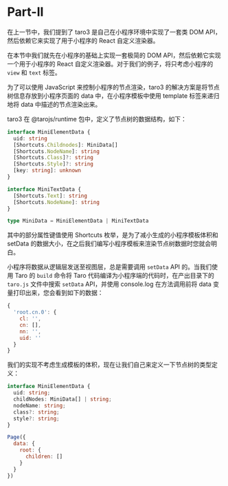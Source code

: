 # Part-II

在上一节中，我们提到了 taro3 是自己在小程序环境中实现了一套类 DOM API，然后依赖它来实现了用于小程序的 React 自定义渲染器。

在本节中我们就先在小程序的基础上实现一套极简的 DOM API，然后依赖它实现一个用于小程序的 React 自定义渲染器。对于我们的例子，将只考虑小程序的 `view` 和 `text` 标签。

为了可以使用 JavaScript 来控制小程序的节点渲染，taro3 的解决方案是将节点树信息存放到小程序页面的 data 中，在小程序模板中使用 template 标签来递归地将 data 中描述的节点渲染出来。

taro3 在 @tarojs/runtime 包中，定义了节点树的数据结构，如下：

```typescript
interface MiniElementData {
  uid: string
  [Shortcuts.Childnodes]: MiniData[]
  [Shortcuts.NodeName]: string
  [Shortcuts.Class]?: string
  [Shortcuts.Style]?: string
  [key: string]: unknown
}

interface MiniTextData {
  [Shortcuts.Text]: string
  [Shortcuts.NodeName]: string
}

type MiniData = MiniElementData | MiniTextData
```

其中的部分属性键值使用 Shortcuts 枚举，是为了减小生成的小程序模板体积和 setData 的数据大小，在之后我们编写小程序模板来渲染节点树数据时您就会明白。

小程序将数据从逻辑层发送至视图层，总是需要调用 `setData` API 的。当我们使用 Taro 的 `build` 命令将 Taro 代码编译为小程序端的代码时，在产出目录下的 `taro.js` 文件中搜索 `setData` API，并使用 console.log 在方法调用前将 data 变量打印出来，您会看到如下的数据：

```javascript
{
  'root.cn.0': {
    cl: '',
    cn: [],
    nn: '',
    uid: ''
  }
}
```

我们的实现不考虑生成模板的体积，现在让我们自己来定义一下节点树的类型定义：

```typescript
interface MiniElementData {
  uid: string;
  childNodes: MiniData[] | string;
  nodeName: string;
  class?: string;
  style?: string;
}
```

```javascript
Page({
  data: {
    root: {
      children: []
    }
  }
})
```
